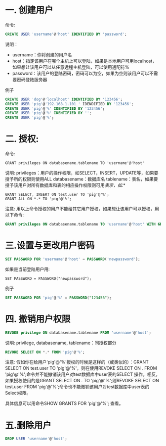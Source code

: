 <!--
 * @Author: zhaokang zhaokang1@xiaomi.com
 * @Date: 2022-06-10 16:40:30
 * @LastEditors: zhaokang zhaokang1@xiaomi.com
 * @LastEditTime: 2022-06-10 16:48:17
 * @FilePath: /MySQL_lessions/docs/MySQL创建用户与授权.md
 * @Description: 这是默认设置,请设置`customMade`, 打开koroFileHeader查看配置 进行设置: https://github.com/OBKoro1/koro1FileHeader/wiki/%E9%85%8D%E7%BD%AE
-->
# 一. 创建用户

命令:
```sql
CREATE USER 'username'@'host' IDENTIFIED BY 'password';
```

说明：
 
- username：你将创建的用户名
- host：指定该用户在哪个主机上可以登陆，如果是本地用户可用localhost，如果想让该用户可以从任意远程主机登陆，可以使用通配符% 
- password：该用户的登陆密码，密码可以为空，如果为空则该用户可以不需要密码登陆服务器

例子
```sql
CREATE USER 'dog'@'localhost' IDENTIFIED BY '123456';
CREATE USER 'pig'@'192.168.1.101_' IDENDIFIED BY '123456';
CREATE USER 'pig'@'%' IDENTIFIED BY '123456';
CREATE USER 'pig'@'%' IDENTIFIED BY '';
CREATE USER 'pig'@'%';
```
# 二. 授权:

命令:
```
GRANT privileges ON databasename.tablename TO 'username'@'host'
```
说明:
privileges：用户的操作权限，如SELECT，INSERT，UPDATE等，如果要授予所的权限则使用ALL
databasename：数据库名
tablename：表名，如果要授予该用户对所有数据库和表的相应操作权限则可用*表示，如*.*

```mysql
GRANT SELECT, INSERT ON test.user TO 'pig'@'%';
GRANT ALL ON *.* TO 'pig'@'%';
```

注意:
用以上命令授权的用户不能给其它用户授权，如果想让该用户可以授权，用以下命令:

```sql
GRANT privileges ON databasename.tablename TO 'username'@'host' WITH GRANT OPTION;
```

# 三.设置与更改用户密码

```sql
SET PASSWORD FOR 'username'@'host' = PASSWORD('newpassword');
```

如果是当前登陆用户用:

```
SET PASSWORD = PASSWORD("newpassword");
```

例子

```sql
SET PASSWORD FOR 'pig'@'%' = PASSWORD("123456");
```

# 四. 撤销用户权限

```sql
REVOKE privilege ON databasename.tablename FROM 'username'@'host';
```
说明:
privilege, databasename, tablename：同授权部分

```sql
REVOKE SELECT ON *.* FROM 'pig'@'%';
```

注意:
假如你在给用户'pig'@'%'授权的时候是这样的（或类似的）：GRANT SELECT ON test.user TO 'pig'@'%'，则在使用REVOKE SELECT ON *.* FROM 'pig'@'%';命令并不能撤销该用户对test数据库中user表的SELECT 操作。相反，如果授权使用的是GRANT SELECT ON *.* TO 'pig'@'%';则REVOKE SELECT ON test.user FROM 'pig'@'%';命令也不能撤销该用户对test数据库中user表的Select权限。

具体信息可以用命令SHOW GRANTS FOR 'pig'@'%'; 查看。


# 五.删除用户

```sql
DROP USER 'username'@'host';
```